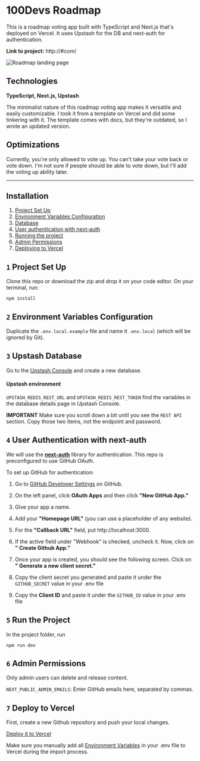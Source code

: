 # 100Devs Roadmap

This is a roadmap voting app built with TypeScript and Next.js that's deployed on Vercel. It uses Upstash for the DB and next-auth for authentication.

**Link to project:** http://#com/

![Roadmap landing page](http://#)

## Technologies

**TypeScript, Next.js, Upstash**

The minimalist nature of this roadmap voting app makes it versatile and easily customizable. I took it from a template on Vercel and did some tinkering with it. The template comes with docs, but they're outdated, so I wrote an updated version.

## Optimizations

Currently, you're only allowed to vote up. You can't take your vote back or vote down. I'm not sure if people should be able to vote down, but I'll add the voting up ability later.

---

## Installation

1. [Project Set Up](#1-project-set-up)
2. [Environment Variables Configuration](#2-environment-variables-configuration)
3. [Database](#3-database)
4. [User authentication with next-auth](#4-user-authentication-with-next-auth)
5. [Running the project](#5-running-the-project)
6. [Admin Permissions](#6-admin-permission)
7. [Deploying to Vercel](#7-deploying-to-vercel)

## `1` Project Set Up

Clone this repo or download the zip and drop it on your code editor. On your terminal, run:

```
npm install
```

## `2` Environment Variables Configuration

Duplicate the `.env.local.example` file and name it `.env.local` (which
will be ignored by Git).

## `3` Upstash Database

Go to the [Upstash Console](https://console.upstash.com/) and create a new
database.

#### Upstash environment

`UPSTASH_REDIS_REST_URL` and `UPSTASH_REDIS_REST_TOKEN` find the variables in
the database details page in Upstash Console.

**IMPORTANT**
Make sure you scroll down a bit until you see the `REST API` section. Copy those two items, not the endpoint and password.

## `4` User Authentication with next-auth

We will use the **[next-auth](https://next-auth.js.org/)** library for authentication. This repo is preconfigured to use GitHub OAuth.

To set up GitHub for authentication:

1. Go to [GitHub Developer Settings](https://github.com/settings/apps) on
   GitHub.

2. On the left panel, click **OAuth Apps** and then click **"New GitHub App."**

3. Give your app a name.

4. Add your **"Homepage URL"** (you can use a placeholder of any website).

5. For the **"Callback URL"** field, put http://localhost:3000.

6. If the active field under "Webhook" is checked, uncheck it. Now, click on **"
   Create Github App."**

7. Once your app is created, you should see the following screen. Click on **"
   Generate a new client secret."**

8. Copy the client secret you generated and paste it under the `GITHUB_SECRET`
   value in your .env file

9. Copy the **Client ID** and paste it under the `GITHUB_ID` value in your .env
   file

## `5` Run the Project

In the project folder, run

```
npm run dev
```

## `6` Admin Permissions

Only admin users can delete and release content.

`NEXT_PUBLIC_ADMIN_EMAILS`: Enter GitHub emails here, separated by commas.

## `7` Deploy to Vercel

First, create a new Github repository and push your local changes.

[Deploy it to Vercel](https://vercel.com/docs/concepts/git#deploying-a-git-repository)

Make sure you manually add all [Environment Variables](https://vercel.com/docs/concepts/projects/environment-variables) in your .env file to Vercel during the import process.
